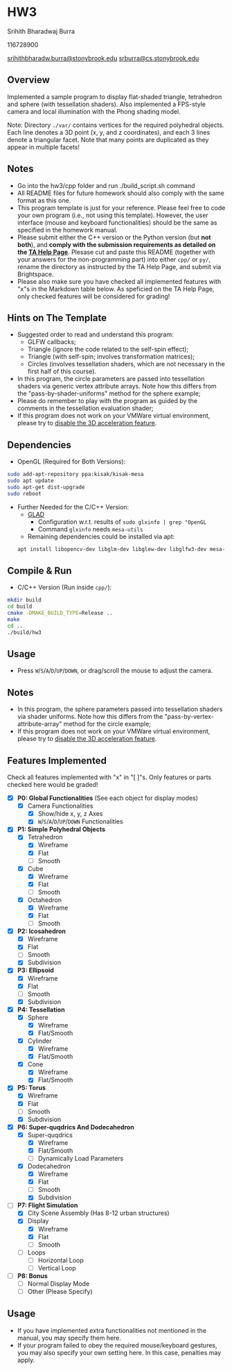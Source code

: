 # HW3

Srihith Bharadwaj Burra

116728900

srihithbharadw.burra@stonybrook.edu
srburra@cs.stonybrook.edu

## Overview

Implemented a sample program to display flat-shaded triangle, tetrahedron and sphere (with tessellation shaders). 
Also implemented a FPS-style camera and local illumination with the Phong shading model. 

Note: Directory `./var/` contains vertices for the required polyhedral objects. 
Each line denotes a 3D point (x, y, and z coordinates), and each 3 lines denote a triangular facet. 
Note that many points are duplicated as they appear in multiple facets!

## Notes
- Go into the hw3/cpp folder and run ./build_script.sh command
- All README files for future homework should also comply with the same format as this one. 
- This program template is just for your reference. Please feel free to code your own program (i.e., not using this template). However, the user interface (mouse and keyboard functionalities) should be the same as specified in the homework manual. 
- Please submit either the C++ version or the Python version (but **not both**), and **comply with the submission requirements as detailed on the [TA Help Page](https://www3.cs.stonybrook.edu/~xihan1/courses/cse528/ta_help_page.html)**. Plesase cut and paste this README (together with your answers for the non-programming part) into either `cpp/` or `py/`, rename the directory as instructed by the TA Help Page, and submit via Brightspace. 
- Please also make sure you have checked all implemented features with "x"s in the Markdown table below. As speficied on the TA Help Page, only checked features will be considered for grading!

## Hints on The Template

- Suggested order to read and understand this program: 
  - GLFW callbacks;
  - Triangle (ignore the code related to the self-spin effect);
  - Triangle (with self-spin; involves transformation matrices);
  - Circles (involves tessellation shaders, which are not necessary in the first half of this course). 
- In this program, the circle parameters are passed into tessellation shaders via generic vertex attribute arrays. 
  Note how this differs from the "pass-by-shader-uniforms" method for the sphere example; 
- Please do remember to play with the program as guided by the comments in the tessellation evaluation shader;
- If this program does not work on your VMWare virtual environment, 
  please try to [disable the 3D acceleration feature](https://kb.vmware.com/s/article/59146). 

## Dependencies

- OpenGL (Required for Both Versions):
```bash
sudo add-apt-repository ppa:kisak/kisak-mesa
sudo apt update
sudo apt-get dist-upgrade
sudo reboot
```
- Further Needed for the C/C++ Version: 
  - [GLAD](https://glad.dav1d.de/)
    - Configuration w.r.t. results of `sudo glxinfo | grep "OpenGL`
    - Command `glxinfo` needs `mesa-utils`
  - Remaining dependencies could be installed via apt:
  ```bash
  apt install libopencv-dev libglm-dev libglew-dev libglfw3-dev mesa-utils libx11-dev libxi-dev libxrandr-dev
  ```


## Compile & Run

- C/C++ Version (Run inside `cpp/`): 
```bash
mkdir build
cd build
cmake -DMAKE_BUILD_TYPE=Release ..
make 
cd ..
./build/hw3
```



## Usage

- Press `W`/`S`/`A`/`D`/`UP`/`DOWN`, or drag/scroll the mouse to adjust the camera. 

## Notes

- In this program, the sphere parameters passed into tessellation shaders via shader uniforms. 
  Note how this differs from the "pass-by-vertex-attribute-array" method for the circle example; 
- If this program does not work on your VMWare virtual environment, 
  please try to [disable the 3D acceleration feature](https://kb.vmware.com/s/article/59146). 

## Features Implemented

Check all features implemented with "x" in "[ ]"s. 
Only features or parts checked here would be graded! 

- [x] **P0: Global Functionalities** (See each object for display modes)
  - [x] Camera Functionalities
    - [x] Show/hide x, y, z Axes
    - [x] `W`/`S`/`A`/`D`/`UP`/`DOWN` Functionalities
- [x] **P1: Simple Polyhedral Objects**
  - [x] Tetrahedron
    - [x] Wireframe
    - [x] Flat
    - [ ] Smooth
  - [x] Cube
    - [x] Wireframe
    - [x] Flat
    - [ ] Smooth
  - [x] Octahedron
    - [x] Wireframe
    - [x] Flat
    - [ ] Smooth
- [x] **P2: Icosahedron**
  - [x] Wireframe
  - [x] Flat
  - [ ] Smooth
  - [x] Subdivision
- [x] **P3: Ellipsoid**
  - [x] Wireframe
  - [x] Flat
  - [ ] Smooth
  - [x] Subdivision
- [x] **P4: Tessellation**
  - [x] Sphere
    - [x] Wireframe
    - [x] Flat/Smooth
  - [x] Cylinder
    - [x] Wireframe
    - [x] Flat/Smooth
  - [x] Cone
    - [x] Wireframe
    - [x] Flat/Smooth
- [x] **P5: Torus**
  - [x] Wireframe
  - [x] Flat
  - [ ] Smooth
  - [x] Subdivision
- [x] **P6: Super-quqdrics And Dodecahedron**
  - [x] Super-quqdrics
    - [x] Wireframe
    - [x] Flat/Smooth
    - [ ] Dynamically Load Parameters
  - [x] Dodecahedron
    - [x] Wireframe
    - [x] Flat
    - [ ] Smooth
    - [x] Subdivision
- [ ] **P7: Flight Simulation**
  - [x] City Scene Assembly (Has 8-12 urban structures)
  - [x] Display
    - [x] Wireframe
    - [x] Flat
    - [ ] Smooth
  - [ ] Loops
    - [ ] Horizontal Loop
    - [ ] Vertical Loop
- [ ] **P8: Bonus**
  - [ ] Normal Display Mode
  - [ ] Other (Please Specify)

## Usage

- If you have implemented extra functionalities not mentioned in the manual, you may specify them here.
- If your program failed to obey the required mouse/keyboard gestures, you may also specify your own setting here. In this case, penalties may apply.
